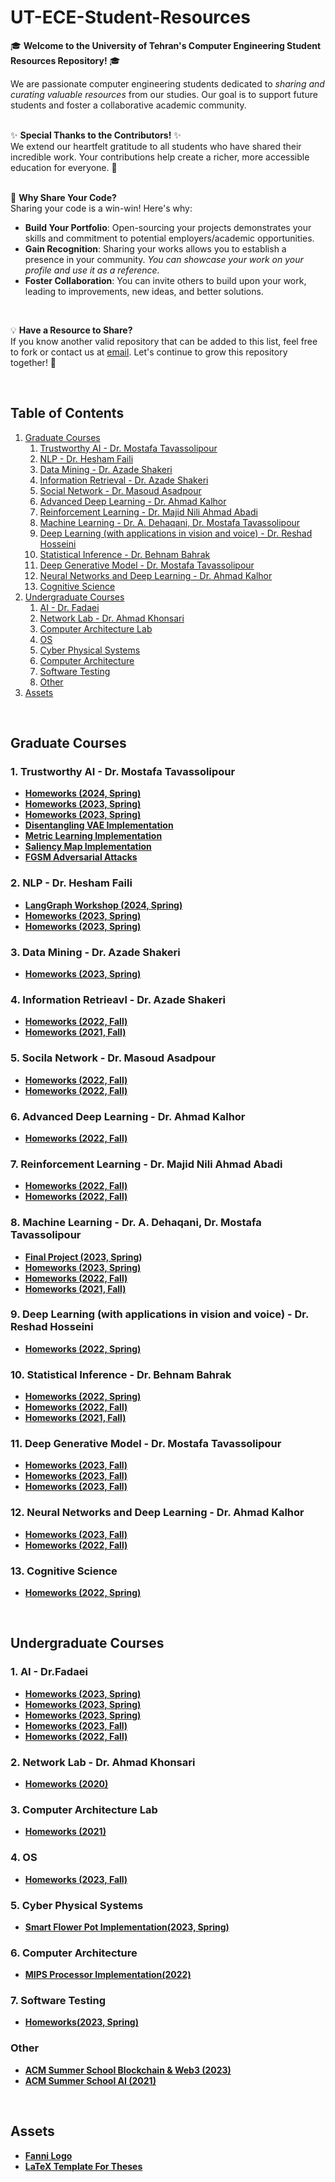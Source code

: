 # UT-ECE-Student-Resources

🎓 **Welcome to the University of Tehran's Computer Engineering Student Resources Repository!** 🎓

We are passionate computer engineering students dedicated to *sharing and curating valuable resources* from our studies. Our goal is to support future students and foster a collaborative academic community.
<br>
<br>

✨ **Special Thanks to the Contributors!** ✨  
We extend our heartfelt gratitude to all students who have shared their incredible work. Your contributions help create a richer, more accessible education for everyone. 🙏
<br>
<br>

🤝 **Why Share Your Code?**  
Sharing your code is a win-win! Here's why:

- **Build Your Portfolio**: Open-sourcing your projects demonstrates your skills and commitment to potential employers/academic opportunities.
- **Gain Recognition**: Sharing your works allows you to establish a presence in your community. *You can showcase your work on your profile and use it as a reference.*
- **Foster Collaboration**: You can invite others to build upon your work, leading to improvements, new ideas, and better solutions.
<br>

💡 **Have a Resource to Share?**  
If you know another valid repository that can be added to this list, feel free to fork or contact us at [email](mailto:m.shafieeha@gmail.com). Let's continue to grow this repository together! 🌱

<br>

## Table of Contents
1. [Graduate Courses](#graduate-courses)
    1. [Trustworthy AI - Dr. Mostafa Tavassolipour](#1-trustworthy-ai---dr-mostafa-tavassolipour)
    2. [NLP - Dr. Hesham Faili](#2-nlp---dr-hesham-faili)
    3. [Data Mining - Dr. Azade Shakeri](#3-data-mining---dr-azade-shakeri)
    4. [Information Retrieval - Dr. Azade Shakeri](#4-information-retrieval---dr-azade-shakeri)
    5. [Social Network - Dr. Masoud Asadpour](#5-social-network---dr-masoud-asadpour)
    6. [Advanced Deep Learning - Dr. Ahmad Kalhor](#6-advanced-deep-learning---dr-ahmad-kalhor)
    7. [Reinforcement Learning - Dr. Majid Nili Ahmad Abadi](#7-reinforcement-learning---dr-majid-nili-ahmad-abadi)
    8. [Machine Learning - Dr. A. Dehaqani, Dr. Mostafa Tavassolipour](#8-machine-learning---dr-a-dehaqani-dr-mostafa-tavassolipour)
    9. [Deep Learning (with applications in vision and voice) - Dr. Reshad Hosseini](#9-deep-learning-with-applications-in-vision-and-voice---dr-reshad-hosseini)
    10. [Statistical Inference - Dr. Behnam Bahrak](#10-statistical-inference---dr-behnam-bahrak)
    11. [Deep Generative Model - Dr. Mostafa Tavassolipour](#11-deep-generative-model---dr-mostafa-tavassolipour)
    12. [Neural Networks and Deep Learning - Dr. Ahmad Kalhor](#12-neural-networks-and-deep-learning---dr-ahmad-kalhor)
    13. [Cognitive Science](#13-cognitive-science)
2. [Undergraduate Courses](#undergraduate-courses)
    1. [AI - Dr. Fadaei](#1-ai---dr-fadaei)
    2. [Network Lab - Dr. Ahmad Khonsari](#2-network-lab---dr-ahmad-khonsari)
    3. [Computer Architecture Lab](#3-computer-architecture-lab)
    4. [OS](#4-os)
    5. [Cyber Physical Systems](#5-cyber-physical-systems)
    6. [Computer Architecture](#6-computer-architecture)
    7. [Software Testing](#7-software-testing)
    8. [Other](#other)
3. [Assets](#assets)

<br>

## Graduate Courses

### 1. Trustworthy AI - Dr. Mostafa Tavassolipour
* [**Homeworks (2024, Spring)**](https://github.com/moshafieeha/Deep-Learning-Mini-Projects)
* [**Homeworks (2023, Spring)**](https://github.com/m4hyarm/Trustworthy_AI_Course_Assignments)
* [**Homeworks (2023, Spring)**](https://github.com/farzaneh-hatami/Trustworthy-AI)
* [**Disentangling VAE Implementation**](https://github.com/farshadsangari/disentangling-vae)
* [**Metric Learning Implementation**](https://github.com/farshadsangari/robust_classifier)
* [**Saliency Map Implementation**](https://github.com/farshadsangari/saliency_map_prediction)
* [**FGSM Adversarial Attacks**](https://github.com/ahedayat/FGSM-Adversarial-Attacks)

### 2. NLP - Dr. Hesham Faili
* [**LangGraph Workshop (2024, Spring)**](https://github.com/VavRe/ut-nlp-langgraph)
* [**Homeworks (2023, Spring)**](https://github.com/VavRe/nlp-ut)
* [**Homeworks (2023, Spring)**](https://github.com/fatemehnadir/Natural-Language-Processing)

### 3. Data Mining - Dr. Azade Shakeri
* [**Homeworks (2023, Spring)**](https://github.com/VavRe/data-mining-ut)

### 4. Information Retrieavl  - Dr. Azade Shakeri
* [**Homeworks (2022, Fall)**](https://github.com/VavRe/data-mining-ut)
* [**Homeworks (2021, Fall)**](https://github.com/mamathew98/Intelligent-Information-Retrieval-Projects)

### 5. Socila Network - Dr. Masoud Asadpour
* [**Homeworks (2022, Fall)**](https://github.com/VavRe/social-networks-ut)
* [**Homeworks (2022, Fall)**](https://github.com/S-razmi/social_network_assg)

### 6. Advanced Deep Learning - Dr. Ahmad Kalhor
* [**Homeworks (2022, Fall)**](https://github.com/farzaneh-hatami/MetricLearning)

### 7. Reinforcement Learning - Dr. Majid Nili Ahmad Abadi
* [**Homeworks (2022, Fall)**](https://github.com/m4hyarm/Reinforcement_Learning_Course_Assignments)
* [**Homeworks (2022, Fall)**](https://github.com/S-razmi/RL-Course-assg)

### 8. Machine Learning - Dr. A. Dehaqani, Dr. Mostafa Tavassolipour
* [**Final Project (2023, Spring)**](https://github.com/HesamAsad/MachineLearning-Spring2023-FinalProject)
* [**Homeworks (2023, Spring)**](https://github.com/fardinabbasi/Machine_Learning)
* [**Homeworks (2022, Fall)**](https://github.com/fatemehnadir/Machine-Learning)
* [**Homeworks (2021, Fall)**](https://github.com/iman2693/ML-UTCS-2021)

### 9. Deep Learning (with applications in vision and voice) - Dr. Reshad Hosseini
* [**Homeworks (2022, Spring)**](https://github.com/m4hyarm/Deep_Learning_Course_Assignments)

### 10. Statistical Inference - Dr. Behnam Bahrak 
* [**Homeworks (2022, Spring)**](https://github.com/farzaneh-hatami/StatisticalInference)
* [**Homeworks (2022, Fall)**](https://github.com/fatemehnadir/Statistical-Inference)
* [**Homeworks (2021, Fall)**](https://github.com/niiiikou/Statistical-Inference)

### 11. Deep Generative Model - Dr. Mostafa Tavassolipour
* [**Homeworks (2023, Fall)**](https://github.com/fatemehnadir/Deep-Generative-Model)
* [**Homeworks (2023, Fall)**](https://github.com/niiiikou/DeepGenerativeModels)
* [**Homeworks (2023, Fall)**](https://github.com/Arhosseini77/dgm_course_2023)

### 12. Neural Networks and Deep Learning - Dr. Ahmad Kalhor
* [**Homeworks (2023, Fall)**](https://github.com/Hadi-loo/Neural-Networks-and-Deep-Learning-Course)
* [**Homeworks (2022, Fall)**](https://github.com/Farbod-Siahkali/Neural-Networks-and-Deep-Learning)

### 13. Cognitive Science
* [**Homeworks (2022, Spring)**](https://github.com/m4hyarm/Cognitive_Science_Course_Assignments)

<br>

## Undergraduate Courses

### 1. AI - Dr.Fadaei
* [**Homeworks (2023, Spring)**](https://github.com/AliHamzeh2002/AI-Course-Projects)
* [**Homeworks (2023, Spring)**](https://github.com/avamirm/Artificial-Intelligence-Projects)
* [**Homeworks (2023, Spring)**](https://github.com/Hadi-loo/Artificial-Intelligence-Course)
* [**Homeworks (2023, Fall)**](https://github.com/MobinaMhr/Artificial-Intelligence-Course-F2024)
* [**Homeworks (2022, Fall)**](https://github.com/PashaBarahimi/Artificial-Intelligence-Projects)

### 2. Network Lab - Dr. Ahmad Khonsari
* [**Homeworks (2020)**](https://github.com/HPNL/TCP-IP-Laboratory)

### 3. Computer Architecture Lab
* [**Homeworks (2021)**](https://github.com/kalhorghazal/ARM-Processor)

### 4. OS
* [**Homeworks (2023, Fall)**](https://github.com/avamirm/Operating-System-Projects)

### 5. Cyber Physical Systems 
* [**Smart Flower Pot Implementation(2023, Spring)**](https://github.com/Theparia/Arduino-Smart-Flower-Pot)

### 6. Computer Architecture
* [**MIPS Processor Implementation(2022)**](https://github.com/avamirm/Computer-Architecture-Course-Projects)

### 7. Software Testing
* [**Homeworks(2023, Spring)**](https://github.com/avamirm/Software-Testing-Course-Projects)

### Other
* [**ACM Summer School Blockchain & Web3 (2023)**](https://github.com/UT-ACM-Student-Chapter/Blockchain-SoC-Projects)
* [**ACM Summer School AI (2021)**](https://github.com/AmirAbaskohi/ACM-Summer-School-2021-AI)
<br>

## Assets
* [**Fanni Logo**](https://github.com/hadisfr/UT-EngineeringCollege-Logo)
* [**LaTeX Template For Theses**](https://github.com/sinamomken/tehran-thesis)









